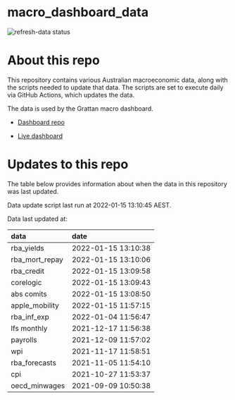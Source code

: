 
<!-- README.md is generated from README.Rmd. Please edit that file -->

# macro\_dashboard\_data

<!-- badges: start -->

![refresh-data
status](https://github.com/grattan/macro_dashboard_data/workflows/refresh-data/badge.svg)

<!-- badges: end -->

# About this repo

This repository contains various Australian macroeconomic data, along
with the scripts needed to update that data. The scripts are set to
execute daily via GitHub Actions, which updates the data.

The data is used by the Grattan macro dashboard.

  - [Dashboard repo](https://github.com/grattan/macrodashboard)

  - [Live dashboard](https://mattcowgill.shinyapps.io/macrodashboard/)

# Updates to this repo

The table below provides information about when the data in this
repository was last updated.

Data update script last run at 2022-01-15 13:10:45 AEST.

Data last updated at:

| data             | date                |
| :--------------- | :------------------ |
| rba\_yields      | 2022-01-15 13:10:38 |
| rba\_mort\_repay | 2022-01-15 13:10:06 |
| rba\_credit      | 2022-01-15 13:09:58 |
| corelogic        | 2022-01-15 13:09:43 |
| abs comits       | 2022-01-15 13:08:50 |
| apple\_mobility  | 2022-01-15 11:57:15 |
| rba\_inf\_exp    | 2022-01-04 11:56:47 |
| lfs monthly      | 2021-12-17 11:56:38 |
| payrolls         | 2021-12-09 11:57:02 |
| wpi              | 2021-11-17 11:58:51 |
| rba\_forecasts   | 2021-11-05 11:54:10 |
| cpi              | 2021-10-27 11:53:37 |
| oecd\_minwages   | 2021-09-09 10:50:38 |
